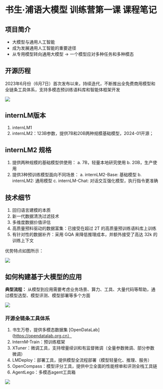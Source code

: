 # 书生·浦语大模型 训练营第一课  课程笔记

## 项目简介

- 大模型与通用人工智能
- 成为发展通用人工智能的重要途径
- 从专用模型转向通用大模型 → 一个模型应对多种任务和多种模态

## 开源历程

2023年6月份（6月7日）首次发布以来，持续迭代，不断推出全免费商用模型和全链条工具体系，支持多模态预训练语料库和智能体框架开发

![](./assets/image-20240330153924219-1711787950376-8.png)

## internLM版本
1. internLM1
2. internLM2：123B参数，提供7B和20B两种规模基础模型，2024-01开源；

## internLM2 规格

1. 提供两种规模的基础模型供使用：
   a. 7B，轻量本地研究使用
   b. 20B，生产使用
2. 提供3种预训练模型面向不同场景：
   a. internLM2-Base: 基础模型
   b. internLM2: 通用模型
   c. internLM-Chat: 对话交互强化模型，执行指令更准确


## 技术细节
1. 回归语言建模的本质
2. 新一代数据清洗过滤技术
3. 多维度数据价值评估
4. 高质量预料驱动的数据富集：已接受在超过 2T 的高质量预训练语料库上训练
5. 有针对性的数据补齐：采用 GQA 来降低推理成本，并额外接受了高达 32k 的训练上下文

优势特点如图所示：

![](./assets/image-20240330154732510.png)



## 如何构建基于大模型的应用

**典型流程：**
从模型到应用需要考虑业务场景、算力、工具、大量代码等帮助，通过模型选型、模型评测、模型部署等多个方面

![](./assets/image-20240330155509120.png)



### 开源全链条工具体系

1. 书生万卷，提供多模态数据集 [OpenDataLab](https://opendatalab.org.cn）
2. InternM-Train：预训练框架
3. XTuner：微调工具，支持增量续训和有监督微调（全量参数微调、部分参数微调）
4. LMDeploy：部署工具，提供模型全流程部署（模型轻量化、推理、服务）
5. OpenCompass：模型评分工具，提供中立全面的性能榜单和评测全栈工具链
6. AgentLego：多模态agent工具箱

![](./assets/image-20240330160030261.png)


